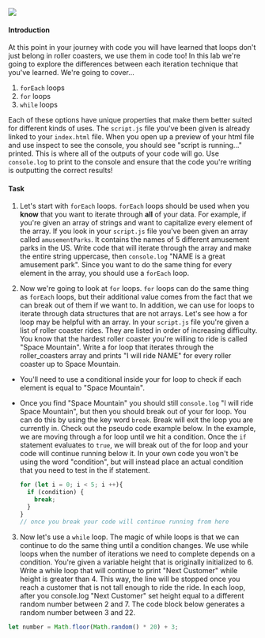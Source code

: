 ![](https://media.gettyimages.com/photos/spiral-loop-of-a-green-steel-roller-coaster-picture-id157194447)
#### Introduction
At this point in your journey with code you will have learned that loops don't just belong in roller coasters, we use them in code too! In this lab we're going to explore the differences between each iteration technique that you've learned. We're going to cover...
1. `forEach` loops
2. `for` loops
3. `while` loops

Each of these options have unique properties that make them better suited for different kinds of uses. The `script.js` file you've been given is already linked to your `index.html` file. When you open up a preview of your html file and use inspect to see the console, you should see "script is running..." printed. This is where all of the outputs of your code will go. Use `console.log` to print to the console and ensure that the code you're writing is outputting the correct results!

#### Task
1. Let's start with `forEach` loops. `forEach` loops should be used when you **know** that you want to iterate through **all** of your data. For example, if you're given an array of strings and want to capitalize every element of the array. If you look in your `script.js` file you've been given an array called `amusementParks`. It contains the names of 5 different amusement parks in the US. Write code that will iterate through the array and make the entire string uppercase, then `console.log` "NAME is a great amusement park". Since you want to do the same thing for every element in the array, you should use a `forEach` loop.

2. Now we're going to look at `for` loops. `for` loops can do the same thing as `forEach` loops, but their additional value comes from the fact that we can break out of them if we want to. In addition, we can use for loops to iterate through data structures that are not arrays. Let's see how a for loop may be helpful with an array. In your `script.js` file you're given a list of roller coaster rides. They are listed in order of increasing difficulty. You know that the hardest roller coaster you're willing to ride is called "Space Mountain". Write a for loop that iterates through the roller_coasters array and prints "I will ride NAME" for every roller coaster up to Space Mountain.
  * You'll need to use a conditional inside your for loop to check if each element is equal to "Space Mountain".
  * Once you find "Space Mountain" you should still `console.log` "I will ride Space Mountain", but then you should break out of your for loop. You can do this by using the key word `break`. Break will exit the loop you are currently in. Check out the pseudo code example below. In the example, we are moving through a for loop until we hit a condition. Once the `if` statement evaluates to `true`, we will break out of the for loop and your code will continue running below it. In your own code you won't be using the word "condition", but will instead place an actual condition that you need to test in the if statement.

    ```javascript
    for (let i = 0; i < 5; i ++){
      if (condition) {
        break;
      }
    }
    // once you break your code will continue running from here
    ```
3. Now let's use a `while` loop. The magic of while loops is that we can continue to do the same thing until a condition changes. We use while loops when the number of iterations we need to complete depends on a condition. You're given a variable height that is originally initialized to 6. Write a while loop that will continue to print "Next Customer" while height is greater than 4. This way, the line will be stopped once you reach a customer that is not tall enough to ride the ride. In each loop, after you console.log "Next Customer" set height equal to a different random number between 2 and 7. The code block below generates a random number between 3 and 22.

  ```javascript
  let number = Math.floor(Math.random() * 20) + 3;
  ```

